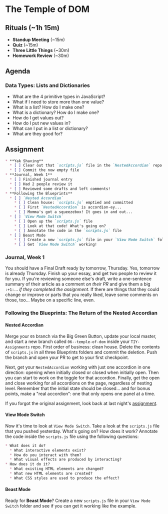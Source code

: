 # The Temple of DOM

## Rituals (~1h 15m)

* **Standup Meeting** (~15m)
* **Quiz** (~15m)
* **Three Little Things** (~30m)
* **Homework Review** (~30m)

## Agenda

### Data Types: Lists and Dictionaries

* What are the 4 primitive types in JavaScript?
* What if I need to store more than one value?
* What is a list? How do I make one?
* What is a dictionary? How do I make one?
* How do I get values out?
* How do I put new values in?
* What can I put in a list or dictionary?
* What are they good for?

## Assignment

```markdown
* **Yak Shaving**
  * [ ] Clear out that `scripts.js` file in the `NestedAccordian` repo
  * [ ] Commit the now empty file
* **Journal, Week 1**
  * [ ] Finished journal entry
  * [ ] Had 2 people review it
  * [ ] Reviewed some drafts and left comments!
* **Following the Blueprints**
  * [ ] `Nested Accordian`
    * [ ] Clean house: `scripts.js` emptied and committed
    * [ ] First `NestedAccordion` is accordion-ey...
    * [ ] Momma's got a squeezebox! It goes in and out...
  * [ ] `View Mode Switch`
    * [ ] Open up the `scripts.js` file 
    * [ ] Look at that code! What's going on?
    * [ ] Annotate the code in the `scripts.js` file
  * [ ] Beast Mode
    * [ ] Create a new `scripts.js` file in your `View Mode Switch` folder
    * [ ] Get `View Mode Switch` working!
```

### Journal, Week 1

You should have a Final Draft ready by tomorrow, Thursday. Yes, tomorrow is already Thursday. Finish up your essay, and get two people to review it for you. If you're reviewing someone else's draft, write a one-sentence summary of their article as a comment _on their PR_ and give them a big `:+1:`... _if they completed the assignment_. If there are things that they could change or improve or parts that you really liked, leave some comments on those, too... Maybe on a specific line, even. 

### Following the Blueprints: The Return of the Nested Accordian

#### Nested Accordian

Merge your `05` branch via the Big Green Button, update your local master, and start a new branch called `06--temple-of-dom` inside your `TIY-Assignments` repo. First order of business: clean house. Delete the contents of `scripts.js` in all three Blueprints folders and commit the deletion. Push the branch and open your PR to get to your first checkpoint.

Next, get your `NestedAccordion` working with just one accordion in one direction: opening when initially closed or closed when initially open. Then you can start to work on the toggle for that accordion. Finally, get the open and close working for all accordions on the page, regardless of nesting level. Remember that the initial state should be closed... and for bonus points, make a "real accordion": one that only opens one panel at a time.

If you forgot the original assignment, look back at last night's [assignment](https://github.com/TIY-Durham/2015-FALL-FEE/tree/master/05--Shavers-Of-The-Lost-Yak).

#### View Mode Switch

Now it's time to look at `View Mode Switch`. Take a look at the `scripts.js` file that you pushed yesterday. What's going on? How does it work? Annotate the code inside the `scripts.js` file using the following questions:

```markdown
* What does it do?
  * What interactive elements exist?
  * How do you interact with them?
  * What visual effects are produced by interacting?
* How does it do it?
  * What existing HTML elements are changed?
  * What new HTML elements are created?
  * What CSS styles are used to produce the effect?
```
#### Beast Mode

Ready for **Beast Mode**? Create a new `scripts.js` file in your `View Mode Switch` folder and see if you can get it working like the example.
